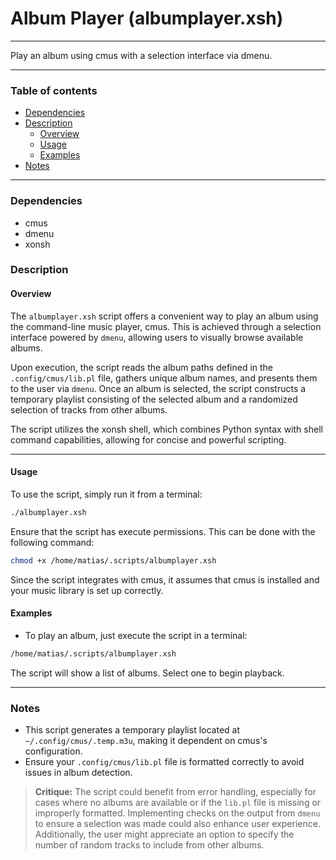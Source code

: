 # Album Player (albumplayer.xsh)

---

Play an album using cmus with a selection interface via dmenu.

---

### Table of contents

- [Dependencies](#dependencies)
- [Description](#description)
    - [Overview](#overview)
    - [Usage](#usage)
    - [Examples](#examples)
- [Notes](#notes)

---

<a name="dependencies" />

### Dependencies

- cmus
- dmenu
- xonsh

<a name="description" />

### Description

<a name="overview" />

#### Overview

The `albumplayer.xsh` script offers a convenient way to play an album using the command-line music player, cmus. This is achieved through a selection interface powered by `dmenu`, allowing users to visually browse available albums. 

Upon execution, the script reads the album paths defined in the `.config/cmus/lib.pl` file, gathers unique album names, and presents them to the user via `dmenu`. Once an album is selected, the script constructs a temporary playlist consisting of the selected album and a randomized selection of tracks from other albums.

The script utilizes the xonsh shell, which combines Python syntax with shell command capabilities, allowing for concise and powerful scripting.

---

<a name="usage" />

#### Usage

To use the script, simply run it from a terminal:

```bash
./albumplayer.xsh
```

Ensure that the script has execute permissions. This can be done with the following command:

```bash
chmod +x /home/matias/.scripts/albumplayer.xsh
```

Since the script integrates with cmus, it assumes that cmus is installed and your music library is set up correctly.

<a name="examples" />

#### Examples

- To play an album, just execute the script in a terminal:

```bash
/home/matias/.scripts/albumplayer.xsh
```

The script will show a list of albums. Select one to begin playback.

---

<a name="notes" />

### Notes

- This script generates a temporary playlist located at `~/.config/cmus/.temp.m3u`, making it dependent on cmus's configuration.
- Ensure your `.config/cmus/lib.pl` file is formatted correctly to avoid issues in album detection.

> **Critique:** 
> The script could benefit from error handling, especially for cases where no albums are available or if the `lib.pl` file is missing or improperly formatted. Implementing checks on the output from `dmenu` to ensure a selection was made could also enhance user experience. Additionally, the user might appreciate an option to specify the number of random tracks to include from other albums.